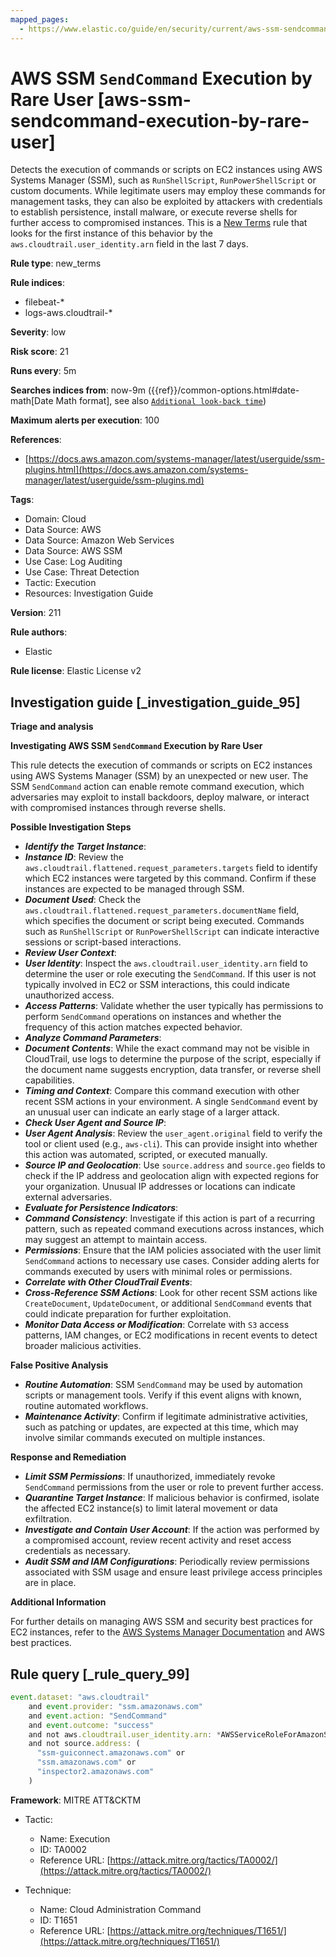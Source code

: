 ```yaml
---
mapped_pages:
  - https://www.elastic.co/guide/en/security/current/aws-ssm-sendcommand-execution-by-rare-user.html
---
```


# AWS SSM `SendCommand` Execution by Rare User [aws-ssm-sendcommand-execution-by-rare-user]

Detects the execution of commands or scripts on EC2 instances using AWS Systems Manager (SSM), such as `RunShellScript`, `RunPowerShellScript` or custom documents. While legitimate users may employ these commands for management tasks, they can also be exploited by attackers with credentials to establish persistence, install malware, or execute reverse shells for further access to compromised instances. This is a [New Terms](docs-content://solutions/security/detect-and-alert/create-detection-rule.md#create-new-terms-rule) rule that looks for the first instance of this behavior by the `aws.cloudtrail.user_identity.arn` field in the last 7 days.

**Rule type**: new_terms

**Rule indices**:

* filebeat-*
* logs-aws.cloudtrail-*

**Severity**: low

**Risk score**: 21

**Runs every**: 5m

**Searches indices from**: now-9m ({{ref}}/common-options.html#date-math[Date Math format], see also [`Additional look-back time`](docs-content://solutions/security/detect-and-alert/create-detection-rule.md#rule-schedule))

**Maximum alerts per execution**: 100

**References**:

* [https://docs.aws.amazon.com/systems-manager/latest/userguide/ssm-plugins.html](https://docs.aws.amazon.com/systems-manager/latest/userguide/ssm-plugins.md)

**Tags**:

* Domain: Cloud
* Data Source: AWS
* Data Source: Amazon Web Services
* Data Source: AWS SSM
* Use Case: Log Auditing
* Use Case: Threat Detection
* Tactic: Execution
* Resources: Investigation Guide

**Version**: 211

**Rule authors**:

* Elastic

**Rule license**: Elastic License v2

## Investigation guide [_investigation_guide_95]

**Triage and analysis**

**Investigating AWS SSM `SendCommand` Execution by Rare User**

This rule detects the execution of commands or scripts on EC2 instances using AWS Systems Manager (SSM) by an unexpected or new user. The SSM `SendCommand` action can enable remote command execution, which adversaries may exploit to install backdoors, deploy malware, or interact with compromised instances through reverse shells.

**Possible Investigation Steps**

* ***Identify the Target Instance***:
* ***Instance ID***: Review the `aws.cloudtrail.flattened.request_parameters.targets` field to identify which EC2 instances were targeted by this command. Confirm if these instances are expected to be managed through SSM.
* ***Document Used***: Check the `aws.cloudtrail.flattened.request_parameters.documentName` field, which specifies the document or script being executed. Commands such as `RunShellScript` or `RunPowerShellScript` can indicate interactive sessions or script-based interactions.
* ***Review User Context***:
* ***User Identity***: Inspect the `aws.cloudtrail.user_identity.arn` field to determine the user or role executing the `SendCommand`. If this user is not typically involved in EC2 or SSM interactions, this could indicate unauthorized access.
* ***Access Patterns***: Validate whether the user typically has permissions to perform `SendCommand` operations on instances and whether the frequency of this action matches expected behavior.
* ***Analyze Command Parameters***:
* ***Document Contents***: While the exact command may not be visible in CloudTrail, use logs to determine the purpose of the script, especially if the document name suggests encryption, data transfer, or reverse shell capabilities.
* ***Timing and Context***: Compare this command execution with other recent SSM actions in your environment. A single `SendCommand` event by an unusual user can indicate an early stage of a larger attack.
* ***Check User Agent and Source IP***:
* ***User Agent Analysis***: Review the `user_agent.original` field to verify the tool or client used (e.g., `aws-cli`). This can provide insight into whether this action was automated, scripted, or executed manually.
* ***Source IP and Geolocation***: Use `source.address` and `source.geo` fields to check if the IP address and geolocation align with expected regions for your organization. Unusual IP addresses or locations can indicate external adversaries.
* ***Evaluate for Persistence Indicators***:
* ***Command Consistency***: Investigate if this action is part of a recurring pattern, such as repeated command executions across instances, which may suggest an attempt to maintain access.
* ***Permissions***: Ensure that the IAM policies associated with the user limit `SendCommand` actions to necessary use cases. Consider adding alerts for commands executed by users with minimal roles or permissions.
* ***Correlate with Other CloudTrail Events***:
* ***Cross-Reference SSM Actions***: Look for other recent SSM actions like `CreateDocument`, `UpdateDocument`, or additional `SendCommand` events that could indicate preparation for further exploitation.
* ***Monitor Data Access or Modification***: Correlate with `S3` access patterns, IAM changes, or EC2 modifications in recent events to detect broader malicious activities.

**False Positive Analysis**

* ***Routine Automation***: SSM `SendCommand` may be used by automation scripts or management tools. Verify if this event aligns with known, routine automated workflows.
* ***Maintenance Activity***: Confirm if legitimate administrative activities, such as patching or updates, are expected at this time, which may involve similar commands executed on multiple instances.

**Response and Remediation**

* ***Limit SSM Permissions***: If unauthorized, immediately revoke `SendCommand` permissions from the user or role to prevent further access.
* ***Quarantine Target Instance***: If malicious behavior is confirmed, isolate the affected EC2 instance(s) to limit lateral movement or data exfiltration.
* ***Investigate and Contain User Account***: If the action was performed by a compromised account, review recent activity and reset access credentials as necessary.
* ***Audit SSM and IAM Configurations***: Periodically review permissions associated with SSM usage and ensure least privilege access principles are in place.

**Additional Information**

For further details on managing AWS SSM and security best practices for EC2 instances, refer to the [AWS Systems Manager Documentation](https://docs.aws.amazon.com/systems-manager/latest/userguide/ssm-plugins.md) and AWS best practices.


## Rule query [_rule_query_99]

```js
event.dataset: "aws.cloudtrail"
    and event.provider: "ssm.amazonaws.com"
    and event.action: "SendCommand"
    and event.outcome: "success"
    and not aws.cloudtrail.user_identity.arn: *AWSServiceRoleForAmazonSSM/StateManagerService*
    and not source.address: (
      "ssm-guiconnect.amazonaws.com" or
      "ssm.amazonaws.com" or
      "inspector2.amazonaws.com"
    )
```

**Framework**: MITRE ATT&CKTM

* Tactic:

    * Name: Execution
    * ID: TA0002
    * Reference URL: [https://attack.mitre.org/tactics/TA0002/](https://attack.mitre.org/tactics/TA0002/)

* Technique:

    * Name: Cloud Administration Command
    * ID: T1651
    * Reference URL: [https://attack.mitre.org/techniques/T1651/](https://attack.mitre.org/techniques/T1651/)




